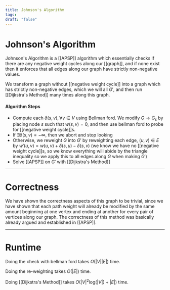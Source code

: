 ```yaml
---
title: Johnson's Algorithm
tags: 
draft: "false"
---
```

# Johnson's Algorithm 
Johnson's Algorithm is a [[APSP]] algorithm which essentially checks if there are any negative weight cycles along our [[graph]], and if none exist then it enforces that all edges along our graph have strictly non-negative values.  

We transform a graph without [[negative weight cycle]] into a graph which has strictly non-negative edges, which we will all $G'$, and then run [[Dijkstra's Method]] many times along this graph. 

#### Algorithm Steps 
- Compute each $\delta(s,v), \forall v \in V$ using Bellman ford. We modify $G \to G_{s}$ by placing node $s$ such that $w(s,v)=0$, and then use bellman ford to probe for [[negative weight cycle]]s. 
- If $\exists \delta(s,v)=-\infty$, then we abort and stop looking
- Otherwise, we reweight  $G$ into $G'$ by reweighting each edge, $(u,v)\in E$ by $w'(u,v)=w(u,v) +\delta(s,u) -\delta(s,v)$ (we know we have no [[negative weight cycle]]s, so we know everything will abide by the triangle inequality so we apply this to all edges along $G$ when making $G'$) 
- Solve [[APSP]] on $G'$ with [[Dijkstra's Method]]

---
# Correctness
We have shown the correctness aspects of this graph to be trivial, since we have shown that each path weight will already be modified by the same amount beginning at one vertex and ending at another for every pair of vertices along our graph.  The correctness of this method was basically already argued and established in [[APSP]]. 

---
# Runtime 
Doing the check with bellman ford takes $O(|V||E|)$ time. 

Doing the re-weighting takes $O(|E|)$ time. 

Doing [[Dijkstra's Method]] takes $O(|V|^2\text{log}(|V|)+|E|)$ time. 
